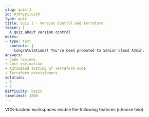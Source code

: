 ```yaml
---
slug: quiz-3
id: 0jmryyilu3yh
type: quiz
title: Quiz 3 - Version Control and Terraform
teaser: |
  A quiz about version control
notes:
- type: text
  contents: |
    Congratulations! You've been promoted to Senior Cloud Admin.
answers:
- Code reviews
- Cost estimation
- Automated testing of Terraform code
- Terraform provisioners
solution:
- 0
- 2
difficulty: basic
timelimit: 1800
---
```

VCS-backed workspaces enable the following features (choose two)
